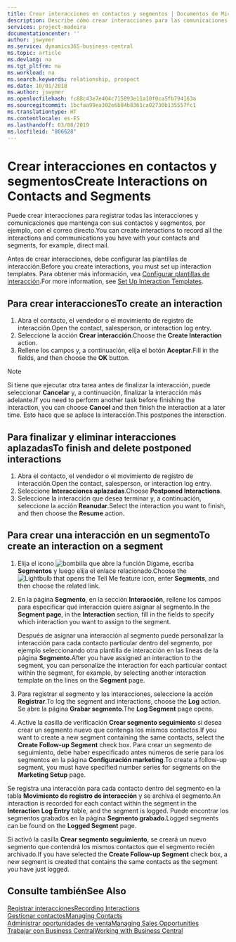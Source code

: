 ```yaml
---
title: Crear interacciones en contactos y segmentos | Documentos de Microsoft
description: Describe cómo crear interacciones para las comunicaciones que mantenga con sus contactos y segmentos en Business Central, por ejemplo, con el correo directo.
services: project-madeira
documentationcenter: ''
author: jswymer
ms.service: dynamics365-business-central
ms.topic: article
ms.devlang: na
ms.tgt_pltfrm: na
ms.workload: na
ms.search.keywords: relationship, prospect
ms.date: 10/01/2018
ms.author: jswymer
ms.openlocfilehash: fc88c43e7e404c715893e11a10f0ca5fb794163a
ms.sourcegitcommit: 1bcfaa99ea302e6b84b8361ca02730b135557fc1
ms.translationtype: HT
ms.contentlocale: es-ES
ms.lasthandoff: 03/08/2019
ms.locfileid: "806628"
---
```

# <a name="create-interactions-on-contacts-and-segments"></a><span data-ttu-id="66cc3-103">Crear interacciones en contactos y segmentos</span><span class="sxs-lookup"><span data-stu-id="66cc3-103">Create Interactions on Contacts and Segments</span></span>
<span data-ttu-id="66cc3-104">Puede crear interacciones para registrar todas las interacciones y comunicaciones que mantenga con sus contactos y segmentos, por ejemplo, con el correo directo.</span><span class="sxs-lookup"><span data-stu-id="66cc3-104">You can create interactions to record all the interactions and communications you have with your contacts and segments, for example, direct mail.</span></span>

<span data-ttu-id="66cc3-105">Antes de crear interacciones, debe configurar las plantillas de interacción.</span><span class="sxs-lookup"><span data-stu-id="66cc3-105">Before you create interactions, you must set up interaction templates.</span></span> <span data-ttu-id="66cc3-106">Para obtener más información, vea [Configurar plantillas de interacción](marketing-interactions.md).</span><span class="sxs-lookup"><span data-stu-id="66cc3-106">For more information, see  [Set Up Interaction Templates](marketing-interactions.md).</span></span>

## <a name="to-create-an-interaction"></a><span data-ttu-id="66cc3-107">Para crear interacciones</span><span class="sxs-lookup"><span data-stu-id="66cc3-107">To create an interaction</span></span>
1. <span data-ttu-id="66cc3-108">Abra el contacto, el vendedor o el movimiento de registro de interacción.</span><span class="sxs-lookup"><span data-stu-id="66cc3-108">Open the contact, salesperson, or interaction log entry.</span></span>
2. <span data-ttu-id="66cc3-109">Seleccione la acción **Crear interacción**.</span><span class="sxs-lookup"><span data-stu-id="66cc3-109">Choose the **Create Interaction** action.</span></span>
3. <span data-ttu-id="66cc3-110">Rellene los campos y, a continuación, elija el botón **Aceptar**.</span><span class="sxs-lookup"><span data-stu-id="66cc3-110">Fill in the fields, and then choose the **OK** button.</span></span>

> [!NOTE]  
>   <span data-ttu-id="66cc3-111">Si tiene que ejecutar otra tarea antes de finalizar la interacción, puede seleccionar **Cancelar** y, a continuación, finalizar la interacción más adelante.</span><span class="sxs-lookup"><span data-stu-id="66cc3-111">If you need to perform another task before finishing the interaction, you can choose **Cancel** and then finish the interaction at a later time.</span></span> <span data-ttu-id="66cc3-112">Esto hace que se aplace la interacción.</span><span class="sxs-lookup"><span data-stu-id="66cc3-112">This postpones the interaction.</span></span>

## <a name="to-finish-and-delete-postponed-interactions"></a><span data-ttu-id="66cc3-113">Para finalizar y eliminar interacciones aplazadas</span><span class="sxs-lookup"><span data-stu-id="66cc3-113">To finish and delete postponed interactions</span></span>
1. <span data-ttu-id="66cc3-114">Abra el contacto, el vendedor o el movimiento de registro de interacción.</span><span class="sxs-lookup"><span data-stu-id="66cc3-114">Open the contact, salesperson, or interaction log entry.</span></span>
2. <span data-ttu-id="66cc3-115">Seleccione **Interacciones aplazadas**.</span><span class="sxs-lookup"><span data-stu-id="66cc3-115">Choose **Postponed Interactions**.</span></span>
3. <span data-ttu-id="66cc3-116">Seleccione la interacción que desea terminar y, a continuación, seleccione la acción **Reanudar**.</span><span class="sxs-lookup"><span data-stu-id="66cc3-116">Select the interaction you want to finish, and then choose the **Resume** action.</span></span>

## <a name="to-create-an-interaction-on-a-segment"></a><span data-ttu-id="66cc3-117">Para crear una interacción en un segmento</span><span class="sxs-lookup"><span data-stu-id="66cc3-117">To create an interaction on a segment</span></span>
1. <span data-ttu-id="66cc3-118">Elija el icono ![bombilla que abre la función Dígame](media/ui-search/search_small.png "Dígame que desea hacer"), escriba **Segmentos** y luego elija el enlace relacionado.</span><span class="sxs-lookup"><span data-stu-id="66cc3-118">Choose the ![Lightbulb that opens the Tell Me feature](media/ui-search/search_small.png "Tell me what you want to do") icon, enter **Segments**, and then choose the related link.</span></span>
2. <span data-ttu-id="66cc3-119">En la página **Segmento**, en la sección **Interacción**, rellene los campos para especificar qué interacción quiere asignar al segmento.</span><span class="sxs-lookup"><span data-stu-id="66cc3-119">In the **Segment page**, in the **Interaction** section, fill in the fields to specify which interaction you want to assign to the segment.</span></span>

    <span data-ttu-id="66cc3-120">Después de asignar una interacción al segmento puede personalizar la interacción para cada contacto particular dentro del segmento, por ejemplo seleccionando otra plantilla de interacción en las líneas de la página **Segmento**.</span><span class="sxs-lookup"><span data-stu-id="66cc3-120">After you have assigned an interaction to the segment, you can personalize the interaction for each particular contact within the segment, for example, by selecting another interaction template on the lines on the **Segment** page.</span></span>  
3. <span data-ttu-id="66cc3-121">Para registrar el segmento y las interacciones, seleccione la acción **Registrar**.</span><span class="sxs-lookup"><span data-stu-id="66cc3-121">To log the segment and interactions, choose the **Log** action.</span></span> <span data-ttu-id="66cc3-122">Se abre la página **Grabar segmento**.</span><span class="sxs-lookup"><span data-stu-id="66cc3-122">The **Log Segment** page opens.</span></span>
4. <span data-ttu-id="66cc3-123">Active la casilla de verificación **Crear segmento seguimiento** si desea crear un segmento nuevo que contenga los mismos contactos.</span><span class="sxs-lookup"><span data-stu-id="66cc3-123">If you want to create a new segment containing the same contacts, select the **Create Follow-up Segment** check box.</span></span> <span data-ttu-id="66cc3-124">Para crear un segmento de seguimiento, debe haber especificado antes números de serie para los segmentos en la página **Configuración marketing**.</span><span class="sxs-lookup"><span data-stu-id="66cc3-124">To create a follow-up segment, you must have specified number series for segments on the **Marketing Setup** page.</span></span>

<span data-ttu-id="66cc3-125">Se registra una interacción para cada contacto dentro del segmento en la tabla **Movimiento de registro de interacción** y se archiva el segmento.</span><span class="sxs-lookup"><span data-stu-id="66cc3-125">An interaction is recorded for each contact within the segment in the **Interaction Log Entry** table, and the segment is logged.</span></span> <span data-ttu-id="66cc3-126">Puede encontrar los segmentos grabados en la página **Segmento grabado**.</span><span class="sxs-lookup"><span data-stu-id="66cc3-126">Logged segments can be found on the **Logged Segment** page.</span></span>

<span data-ttu-id="66cc3-127">Si activó la casilla **Crear segmento seguimiento**, se creará un nuevo segmento que contendrá los mismos contactos que el segmento recién archivado.</span><span class="sxs-lookup"><span data-stu-id="66cc3-127">If you have selected the **Create Follow-up Segment** check box, a new segment is created that contains the same contacts as the segment you have just logged.</span></span>

## <a name="see-also"></a><span data-ttu-id="66cc3-128">Consulte también</span><span class="sxs-lookup"><span data-stu-id="66cc3-128">See Also</span></span>
[<span data-ttu-id="66cc3-129">Registrar interacciones</span><span class="sxs-lookup"><span data-stu-id="66cc3-129">Recording Interactions</span></span>](marketing-interactions.md)  
[<span data-ttu-id="66cc3-130">Gestionar contactos</span><span class="sxs-lookup"><span data-stu-id="66cc3-130">Managing Contacts</span></span>](marketing-contacts.md)  
[<span data-ttu-id="66cc3-131">Administrar oportunidades de venta</span><span class="sxs-lookup"><span data-stu-id="66cc3-131">Managing Sales Opportunities</span></span>](marketing-manage-sales-opportunities.md)  
[<span data-ttu-id="66cc3-132">Trabajar con Business Central</span><span class="sxs-lookup"><span data-stu-id="66cc3-132">Working with Business Central</span></span>](ui-work-product.md)
